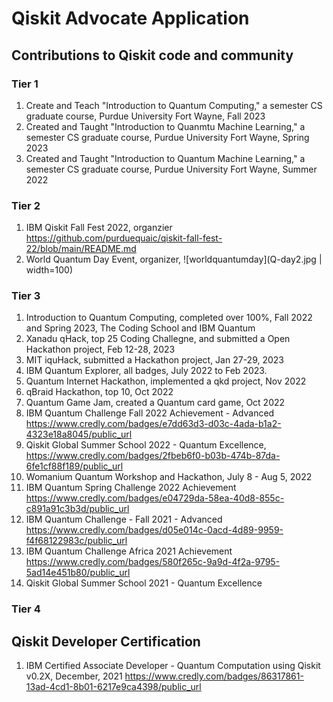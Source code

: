 # Qiskit Advocate Application
## Contributions to Qiskit code and community
### Tier 1
1. Create and Teach "Introduction to Quantum Computing," a semester CS graduate course, Purdue University Fort Wayne, Fall 2023
2. Created and Taught "Introduction to Quanmtu Machine Learning," a semester CS graduate course, Purdue University Fort Wayne, Spring 2023
3. Created and Taught "Introduction to Quantum Machine Learning," a semester CS graduate course, Purdue University Fort Wayne, Summer 2022

### Tier 2
1. IBM Qiskit Fall Fest 2022, organzier https://github.com/purduequaic/qiskit-fall-fest-22/blob/main/README.md
2. World Quantum Day Event, organizer, 
![worldquantumday](Q-day2.jpg | width=100)
#### 
### Tier 3
1. Introduction to Quantum Computing, completed over 100%, Fall 2022 and Spring 2023, The Coding School and IBM Quantum
2. Xanadu qHack, top 25 Coding Challegne, and submitted a Open Hackathon project, Feb 12-28, 2023
3. MIT iquHack, submitted a Hackathon project, Jan 27-29, 2023
4. IBM Quantum Explorer, all badges, July 2022 to Feb 2023.
5. Quantum Internet Hackathon, implemented a qkd project, Nov 2022
6. qBraid Hackathon, top 10, Oct 2022
7. Quantum Game Jam, created a Quantum card game, Oct 2022
8. IBM Quantum Challenge Fall 2022 Achievement - Advanced https://www.credly.com/badges/e7dd63d3-d03c-4ada-b1a2-4323e18a8045/public_url
9. Qiskit Global Summer School 2022 - Quantum Excellence, https://www.credly.com/badges/2fbeb6f0-b03b-474b-87da-6fe1cf88f189/public_url
10. Womanium Quantum Workshop and Hackathon, July 8 - Aug 5, 2022
11. IBM Quantum Spring Challenge 2022 Achievement https://www.credly.com/badges/e04729da-58ea-40d8-855c-c891a91c3b3d/public_url
12. IBM Quantum Challenge - Fall 2021 - Advanced https://www.credly.com/badges/d05e014c-0acd-4d89-9959-f4f68122983c/public_url
13. IBM Quantum Challenge Africa 2021 Achievement https://www.credly.com/badges/580f265c-9a9d-4f2a-9795-5ad14e451b80/public_url
14. Qiskit Global Summer School 2021 - Quantum Excellence
#### 
### Tier 4

## Qiskit Developer Certification
1. IBM Certified Associate Developer - Quantum Computation using Qiskit v0.2X, December, 2021
https://www.credly.com/badges/86317861-13ad-4cd1-8b01-6217e9ca4398/public_url
## 
